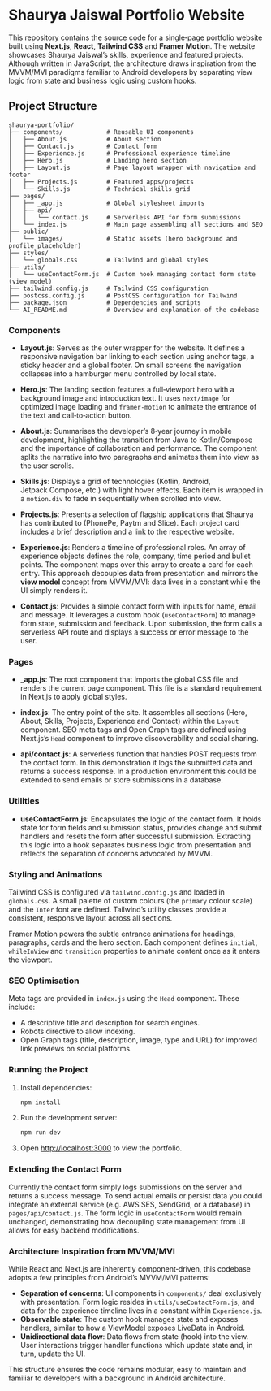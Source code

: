 # Shaurya Jaiswal Portfolio Website

This repository contains the source code for a single‑page portfolio website built using **Next.js**, **React**, **Tailwind CSS** and **Framer Motion**. The website showcases Shaurya Jaiswal’s skills, experience and featured projects. Although written in JavaScript, the architecture draws inspiration from the MVVM/MVI paradigms familiar to Android developers by separating view logic from state and business logic using custom hooks.

## Project Structure

```
shaurya‑portfolio/
├── components/            # Reusable UI components
│   ├── About.js           # About section
│   ├── Contact.js         # Contact form
│   ├── Experience.js      # Professional experience timeline
│   ├── Hero.js            # Landing hero section
│   ├── Layout.js          # Page layout wrapper with navigation and footer
│   ├── Projects.js        # Featured apps/projects
│   └── Skills.js          # Technical skills grid
├── pages/
│   ├── _app.js            # Global stylesheet imports
│   ├── api/
│   │   └── contact.js     # Serverless API for form submissions
│   └── index.js           # Main page assembling all sections and SEO
├── public/
│   └── images/            # Static assets (hero background and profile placeholder)
├── styles/
│   └── globals.css        # Tailwind and global styles
├── utils/
│   └── useContactForm.js  # Custom hook managing contact form state (view model)
├── tailwind.config.js     # Tailwind CSS configuration
├── postcss.config.js      # PostCSS configuration for Tailwind
├── package.json           # Dependencies and scripts
└── AI_README.md           # Overview and explanation of the codebase
```

### Components

- **Layout.js**: Serves as the outer wrapper for the website. It defines a responsive navigation bar linking to each section using anchor tags, a sticky header and a global footer. On small screens the navigation collapses into a hamburger menu controlled by local state.

- **Hero.js**: The landing section features a full‑viewport hero with a background image and introduction text. It uses `next/image` for optimized image loading and `framer-motion` to animate the entrance of the text and call‑to‑action button.

- **About.js**: Summarises the developer’s 8‑year journey in mobile development, highlighting the transition from Java to Kotlin/Compose and the importance of collaboration and performance. The component splits the narrative into two paragraphs and animates them into view as the user scrolls.

- **Skills.js**: Displays a grid of technologies (Kotlin, Android, Jetpack Compose, etc.) with light hover effects. Each item is wrapped in a `motion.div` to fade in sequentially when scrolled into view.

- **Projects.js**: Presents a selection of flagship applications that Shaurya has contributed to (PhonePe, Paytm and Slice). Each project card includes a brief description and a link to the respective website.

- **Experience.js**: Renders a timeline of professional roles. An array of experience objects defines the role, company, time period and bullet points. The component maps over this array to create a card for each entry. This approach decouples data from presentation and mirrors the **view model** concept from MVVM/MVI: data lives in a constant while the UI simply renders it.

- **Contact.js**: Provides a simple contact form with inputs for name, email and message. It leverages a custom hook (`useContactForm`) to manage form state, submission and feedback. Upon submission, the form calls a serverless API route and displays a success or error message to the user.

### Pages

- **_app.js**: The root component that imports the global CSS file and renders the current page component. This file is a standard requirement in Next.js to apply global styles.

- **index.js**: The entry point of the site. It assembles all sections (Hero, About, Skills, Projects, Experience and Contact) within the `Layout` component. SEO meta tags and Open Graph tags are defined using Next.js’s `Head` component to improve discoverability and social sharing.

- **api/contact.js**: A serverless function that handles POST requests from the contact form. In this demonstration it logs the submitted data and returns a success response. In a production environment this could be extended to send emails or store submissions in a database.

### Utilities

- **useContactForm.js**: Encapsulates the logic of the contact form. It holds state for form fields and submission status, provides change and submit handlers and resets the form after successful submission. Extracting this logic into a hook separates business logic from presentation and reflects the separation of concerns advocated by MVVM.

### Styling and Animations

Tailwind CSS is configured via `tailwind.config.js` and loaded in `globals.css`. A small palette of custom colours (the `primary` colour scale) and the `Inter` font are defined. Tailwind’s utility classes provide a consistent, responsive layout across all sections.

Framer Motion powers the subtle entrance animations for headings, paragraphs, cards and the hero section. Each component defines `initial`, `whileInView` and `transition` properties to animate content once as it enters the viewport.

### SEO Optimisation

Meta tags are provided in `index.js` using the `Head` component. These include:

- A descriptive title and description for search engines.
- Robots directive to allow indexing.
- Open Graph tags (title, description, image, type and URL) for improved link previews on social platforms.

### Running the Project

1. Install dependencies:
   ```bash
   npm install
   ```
2. Run the development server:
   ```bash
   npm run dev
   ```
3. Open [http://localhost:3000](http://localhost:3000) to view the portfolio.

### Extending the Contact Form

Currently the contact form simply logs submissions on the server and returns a success message. To send actual emails or persist data you could integrate an external service (e.g. AWS SES, SendGrid, or a database) in `pages/api/contact.js`. The form logic in `useContactForm` would remain unchanged, demonstrating how decoupling state management from UI allows for easy backend modifications.

### Architecture Inspiration from MVVM/MVI

While React and Next.js are inherently component‑driven, this codebase adopts a few principles from Android’s MVVM/MVI patterns:

- **Separation of concerns**: UI components in `components/` deal exclusively with presentation. Form logic resides in `utils/useContactForm.js`, and data for the experience timeline lives in a constant within `Experience.js`.
- **Observable state**: The custom hook manages state and exposes handlers, similar to how a ViewModel exposes LiveData in Android.
- **Unidirectional data flow**: Data flows from state (hook) into the view. User interactions trigger handler functions which update state and, in turn, update the UI.

This structure ensures the code remains modular, easy to maintain and familiar to developers with a background in Android architecture.